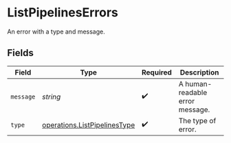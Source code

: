 # ListPipelinesErrors

An error with a type and message.


## Fields

| Field                                                                        | Type                                                                         | Required                                                                     | Description                                                                  |
| ---------------------------------------------------------------------------- | ---------------------------------------------------------------------------- | ---------------------------------------------------------------------------- | ---------------------------------------------------------------------------- |
| `message`                                                                    | *string*                                                                     | :heavy_check_mark:                                                           | A human-readable error message.                                              |
| `type`                                                                       | [operations.ListPipelinesType](../../models/operations/listpipelinestype.md) | :heavy_check_mark:                                                           | The type of error.                                                           |